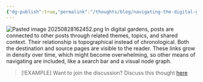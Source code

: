 ```yaml
---
{"dg-publish":true,"permalink":"/thoughts/blog/navigating-the-digital-garden/","tags":["blogged","refactored"],"created":"2025-09-08T20:44:13.420+01:00","updated":"2025-09-08T20:55:40.659+01:00"}
---
```


![Pasted image 20250828162452.png](/img/user/IMAGES/Pasted%20image%2020250828162452.png)
In digital gardens, posts are connected to other posts through related themes, topics, and shared context. Their relationship is topographical instead of chronological. Both the destination and source pages are visible to the reader. These links grow in density over time, which might become overwhelming, so other means of navigating are included, like a search bar and a visual node graph.

> [!EXAMPLE] Want to join the discussion? Discuss this thought [here](https://bsky.app/profile/craigtkhill.bsky.social/post/3lydycd7yqk2g)
